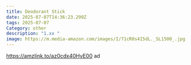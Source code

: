 ```yaml
---
title: Deodorant Stick
date: 2025-07-07T14:36:23.299Z
tags: 2025-07-07
Category: other
description: "1.xx "
image: https://m.media-amazon.com/images/I/71cR0s4I5dL._SL1500_.jpg
---
```

https://amzlink.to/az0cdx40HyE00 ad
